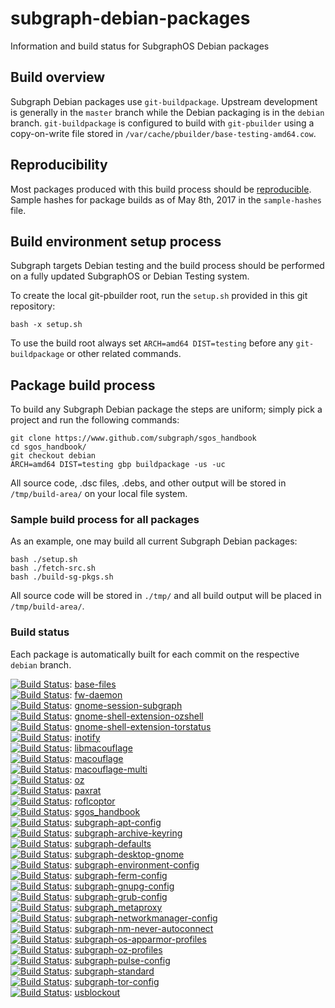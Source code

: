 # subgraph-debian-packages

Information and build status for SubgraphOS Debian packages

## Build overview

Subgraph Debian packages use ```git-buildpackage```. Upstream development is
generally in the ```master``` branch while the Debian packaging is in the
```debian``` branch. ```git-buildpackage``` is configured to build with
```git-pbuilder``` using a copy-on-write file stored in
```/var/cache/pbuilder/base-testing-amd64.cow```.


## Reproducibility

Most packages produced with this build process should be <a
href="https://wiki.debian.org/ReproducibleBuilds">reproducible</a>. Sample
hashes for package builds as of May 8th, 2017 in the ```sample-hashes``` file.

## Build environment setup process

Subgraph targets Debian testing and the build process should be performed on a
fully updated SubgraphOS or Debian Testing system.

To create the local git-pbuilder root, run the ```setup.sh``` provided in this
git repository:
```
bash -x setup.sh
```

To use the build root always set ```ARCH=amd64 DIST=testing``` before any
```git-buildpackage``` or other related commands.

## Package build process

To build any Subgraph Debian package the steps are uniform; simply pick a
project and run the following commands:
```
git clone https://www.github.com/subgraph/sgos_handbook
cd sgos_handbook/
git checkout debian
ARCH=amd64 DIST=testing gbp buildpackage -us -uc
```

All source code, .dsc files, .debs, and other output will be stored in
```/tmp/build-area/``` on your local file system.

### Sample build process for all packages

As an example, one may build all current Subgraph Debian packages:
```
bash ./setup.sh
bash ./fetch-src.sh
bash ./build-sg-pkgs.sh
```

All source code will be stored in ```./tmp/``` and all build output will be
placed in ```/tmp/build-area/```.

### Build status

Each package is automatically built for each commit on the respective
```debian``` branch. 

[![Build Status](https://travis-ci.org/subgraph/base-files.svg?branch=debian)](https://travis-ci.org/subgraph/base-files): <a href="https://www.github.com/subgraph/base-files">base-files</a><br>
[![Build Status](https://travis-ci.org/subgraph/fw-daemon.svg?branch=debian)](https://travis-ci.org/subgraph/fw-daemon): <a href="https://www.github.com/subgraph/fw-daemon">fw-daemon</a><br>
[![Build Status](https://travis-ci.org/subgraph/gnome-session-subgraph.svg?branch=debian)](https://travis-ci.org/subgraph/gnome-session-subgraph): <a href="https://www.github.com/subgraph/gnome-session-subgraph">gnome-session-subgraph</a><br>
[![Build Status](https://travis-ci.org/subgraph/gnome-shell-extension-ozshell.svg?branch=debian)](https://travis-ci.org/subgraph/gnome-shell-extension-ozshell): <a href="https://www.github.com/subgraph/gnome-shell-extension-ozshell">gnome-shell-extension-ozshell</a><br>
[![Build Status](https://travis-ci.org/subgraph/gnome-shell-extension-torstatus.svg?branch=debian)](https://travis-ci.org/subgraph/gnome-shell-extension-torstatus): <a href="https://www.github.com/subgraph/gnome-shell-extension-torstatus">gnome-shell-extension-torstatus</a><br>
[![Build Status](https://travis-ci.org/subgraph/inotify.svg?branch=debian)](https://travis-ci.org/subgraph/inotify): <a href="https://www.github.com/subgraph/inotify">inotify</a><br>
[![Build Status](https://travis-ci.org/subgraph/libmacouflage.svg?branch=debian)](https://travis-ci.org/subgraph/libmacouflage): <a href="https://www.github.com/subgraph/libmacouflage">libmacouflage</a><br>
[![Build Status](https://travis-ci.org/subgraph/macouflage.svg?branch=debian)](https://travis-ci.org/subgraph/macouflage): <a href="https://www.github.com/subgraph/macouflage">macouflage</a><br>
[![Build Status](https://travis-ci.org/subgraph/macouflage-multi.svg?branch=debian)](https://travis-ci.org/subgraph/macouflage-multi): <a href="https://www.github.com/subgraph/macouflage-multi">macouflage-multi</a><br>
[![Build Status](https://travis-ci.org/subgraph/oz.svg?branch=debian)](https://travis-ci.org/subgraph/oz): <a href="https://www.github.com/subgraph/oz">oz</a><br>
[![Build Status](https://travis-ci.org/subgraph/paxrat.svg?branch=debian)](https://travis-ci.org/subgraph/paxrat): <a href="https://www.github.com/subgraph/paxrat">paxrat</a><br>
[![Build Status](https://travis-ci.org/subgraph/roflcoptor.svg?branch=debian)](https://travis-ci.org/subgraph/roflcoptor): <a href="https://www.github.com/subgraph/roflcoptor">roflcoptor</a><br>
[![Build Status](https://travis-ci.org/subgraph/sgos_handbook.svg?branch=debian)](https://travis-ci.org/subgraph/sgos_handbook): <a href="https://www.github.com/subgraph/sgos_handbook">sgos_handbook</a><br>
[![Build Status](https://travis-ci.org/subgraph/subgraph-apt-config.svg?branch=debian)](https://travis-ci.org/subgraph/subgraph-apt-config): <a href="https://www.github.com/subgraph/subgraph-apt-config">subgraph-apt-config</a><br>
[![Build Status](https://travis-ci.org/subgraph/subgraph-archive-keyring.svg?branch=debian)](https://travis-ci.org/subgraph/subgraph-archive-keyring): <a href="https://www.github.com/subgraph/subgraph-archive-keyring">subgraph-archive-keyring</a><br>
[![Build Status](https://travis-ci.org/subgraph/subgraph-defaults.svg?branch=debian)](https://travis-ci.org/subgraph/subgraph-defaults): <a href="https://www.github.com/subgraph/subgraph-defaults">subgraph-defaults</a><br>
[![Build Status](https://travis-ci.org/subgraph/subgraph-desktop-gnome.svg?branch=debian)](https://travis-ci.org/subgraph/subgraph-desktop-gnome): <a href="https://www.github.com/subgraph/subgraph-desktop-gnome">subgraph-desktop-gnome</a><br>
[![Build Status](https://travis-ci.org/subgraph/subgraph-environment-config.svg?branch=debian)](https://travis-ci.org/subgraph/subgraph-environment-config): <a href="https://www.github.com/subgraph/subgraph-environment-config">subgraph-environment-config</a><br>
[![Build Status](https://travis-ci.org/subgraph/subgraph-ferm-config.svg?branch=debian)](https://travis-ci.org/subgraph/subgraph-ferm-config): <a href="https://www.github.com/subgraph/subgraph-ferm-config">subgraph-ferm-config</a><br>
[![Build Status](https://travis-ci.org/subgraph/subgraph-gnupg-config.svg?branch=debian)](https://travis-ci.org/subgraph/subgraph-gnupg-config): <a href="https://www.github.com/subgraph/subgraph-gnupg-config">subgraph-gnupg-config</a><br>
[![Build Status](https://travis-ci.org/subgraph/subgraph-grub-config.svg?branch=debian)](https://travis-ci.org/subgraph/subgraph-grub-config): <a href="https://www.github.com/subgraph/subgraph-grub-config">subgraph-grub-config</a><br>
[![Build Status](https://travis-ci.org/subgraph/subgraph_metaproxy.svg?branch=debian)](https://travis-ci.org/subgraph/subgraph_metaproxy): <a href="https://www.github.com/subgraph/subgraph_metaproxy">subgraph_metaproxy</a><br>
[![Build Status](https://travis-ci.org/subgraph/subgraph-networkmanager-config.svg?branch=debian)](https://travis-ci.org/subgraph/subgraph-networkmanager-config): <a href="https://www.github.com/subgraph/subgraph-networkmanager-config">subgraph-networkmanager-config</a><br>
[![Build Status](https://travis-ci.org/subgraph/subgraph-nm-never-autoconnect.svg?branch=debian)](https://travis-ci.org/subgraph/subgraph-nm-never-autoconnect): <a href="https://www.github.com/subgraph/subgraph-nm-never-autoconnect">subgraph-nm-never-autoconnect</a><br>
[![Build Status](https://travis-ci.org/subgraph/subgraph-os-apparmor-profiles.svg?branch=debian)](https://travis-ci.org/subgraph/subgraph-os-apparmor-profiles): <a href="https://www.github.com/subgraph/subgraph-os-apparmor-profiles">subgraph-os-apparmor-profiles</a><br>
[![Build Status](https://travis-ci.org/subgraph/subgraph-oz-profiles.svg?branch=debian)](https://travis-ci.org/subgraph/subgraph-oz-profiles): <a href="https://www.github.com/subgraph/subgraph-oz-profiles">subgraph-oz-profiles</a><br>
[![Build Status](https://travis-ci.org/subgraph/subgraph-pulse-config.svg?branch=debian)](https://travis-ci.org/subgraph/subgraph-pulse-config): <a href="https://www.github.com/subgraph/subgraph-pulse-config">subgraph-pulse-config</a><br>
[![Build Status](https://travis-ci.org/subgraph/subgraph-standard.svg?branch=debian)](https://travis-ci.org/subgraph/subgraph-standard): <a href="https://www.github.com/subgraph/subgraph-standard">subgraph-standard</a><br>
[![Build Status](https://travis-ci.org/subgraph/subgraph-tor-config.svg?branch=debian)](https://travis-ci.org/subgraph/subgraph-tor-config): <a href="https://www.github.com/subgraph/subgraph-tor-config">subgraph-tor-config</a><br>
[![Build Status](https://travis-ci.org/subgraph/usblockout.svg?branch=debian)](https://travis-ci.org/subgraph/usblockout): <a href="https://www.github.com/subgraph/usblockout">usblockout</a><br>
